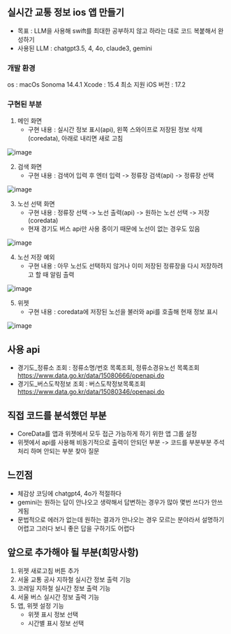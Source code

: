 ## 실시간 교통 정보 ios 앱 만들기
- 목표 : LLM을 사용해 swift를 최대한 공부하지 않고 하라는 대로 코드 복붙해서 완성하기
- 사용된 LLM : chatgpt3.5, 4, 4o, claude3, gemini

### 개발 환경
os : macOs Sonoma 14.4.1
Xcode : 15.4
최소 지원 iOS 버전 : 17.2

### 구현된 부분
1. 메인 화면
   - 구현 내용 : 실시간 정보 표시(api), 왼쪽 스와이프로 저장된 정보 삭제(coredata), 아래로 내리면 새로 고침
   
![image](https://github.com/yhl124/my_traffic/assets/139377233/2e87a5e9-be96-44b2-95b5-409cb4a9d132)

2. 검색 화면
    - 구현 내용 : 검색어 입력 후 엔터 입력 -> 정류장 검색(api) -> 정류장 선택

![image](https://github.com/yhl124/my_traffic/assets/139377233/2b47ae53-838c-440d-96d3-53602666e250)


3. 노선 선택 화면
    - 구현 내용 : 정류장 선택 -> 노선 출력(api) -> 원하는 노선 선택 -> 저장(coredata)
    - 현재 경기도 버스 api만 사용 중이기 때문에 노선이 없는 경우도 있음

![image](https://github.com/yhl124/my_traffic/assets/139377233/e9f38349-b026-4a82-a91d-e84e9d0ac429)


4. 노선 저장 예외
    - 구현 내용 : 아무 노선도 선택하지 않거나 이미 저장된 정류장을 다시 저장하려고 할 때 알림 출력

![image](https://github.com/yhl124/my_traffic/assets/139377233/e85ee941-f83b-427a-a59d-aa12cb4e27fc)

5. 위젯
    - 구현 내용 : coredata에 저장된 노선을 불러와 api를 호출해 현재 정보 표시

![image](https://github.com/yhl124/my_traffic/assets/139377233/5ce7ae88-439f-4b86-b1f6-2699f68ab6be)

## 사용 api
- 경기도_정류소 조회 : 정류소명/번호 목록조회, 정류소경유노선 목록조회   
https://www.data.go.kr/data/15080666/openapi.do
- 경기도_버스도착정보 조회 : 버스도착정보목록조회  
https://www.data.go.kr/data/15080346/openapi.do

## 직접 코드를 분석했던 부분
- CoreData를 앱과 위젯에서 모두 접근 가능하게 하기 위한 앱 그룹 설정
- 위젯에서 api를 사용해 비동기적으로 출력이 안되던 부분 -> 코드를 부분부분 주석처리 하며 안되는 부분 찾아 질문

## 느낀점
- 체감상 코딩에 chatgpt4, 4o가 적절하다
- gemini는 원하는 답이 안나오고 생략해서 답변하는 경우가 많아 몇번 쓰다가 안쓰게됨
- 문법적으로 에러가 없는데 원하는 결과가 안나오는 경우 모르는 분야라서 설명하기 어렵고 그러다 보니 좋은 답을 구하기도 어렵다

## 앞으로 추가해야 될 부분(희망사항)
1. 위젯 새로고침 버튼 추가
2. 서울 교통 공사 지하철 실시간 정보 출력 기능
3. 코레일 지하철 실시간 정보 출력 기능
4. 서울 버스 실시간 정보 출력 기능
5. 앱, 위젯 설정 기능
   - 위젯 표시 정보 선택
   - 시간별 표시 정보 선택








